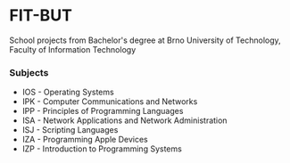 # FIT-BUT
School projects from Bachelor's degree at Brno University of Technology, Faculty of Information Technology

### Subjects
* IOS - Operating Systems
* IPK - Computer Communications and Networks
* IPP - Principles of Programming Languages
* ISA - Network Applications and Network Administration
* ISJ - Scripting Languages
* IZA - Programming Apple Devices
* IZP - Introduction to Programming Systems
